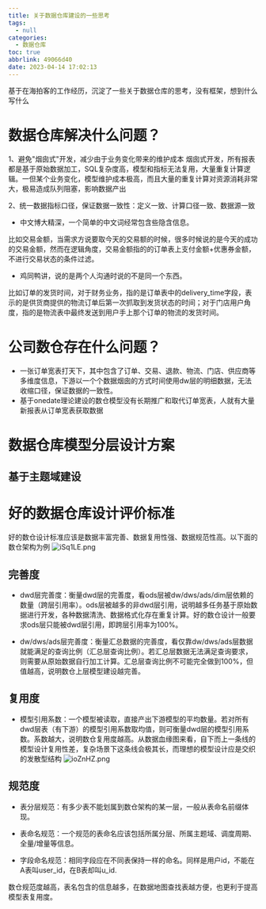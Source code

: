 ```yaml
---
title: 关于数据仓库建设的一些思考
tags:
  - null
categories:
  - 数据仓库
toc: true
abbrlink: 49066d40
date: 2023-04-14 17:02:13
---
```


基于在海拍客的工作经历，沉淀了一些关于数据仓库的思考，没有框架，想到什么写什么

# 数据仓库解决什么问题？

1、避免"烟囱式"开发，减少由于业务变化带来的维护成本
烟囱式开发，所有报表都是基于原始数据加工，SQL复杂度高，模型和指标无法复用，大量重复计算逻辑。一但某个业务变化，模型维护成本极高，而且大量的重复计算对资源消耗非常大，极易造成队列阻塞，影响数据产出

2、统一数据指标口径，保证数据一致性：定义一致、计算口径一致、数据源一致
* 中文博大精深，一个简单的中文词经常包含些隐含信息。
  
比如交易金额，当需求方说要取今天的交易额的时候，很多时候说的是今天的成功的交易金额，然而在逻辑角度，交易金额指的的订单表上支付金额+优惠券金额，不进行交易状态的条件过滤。
  
* 鸡同鸭讲，说的是两个人沟通时说的不是同一个东西。
  
比如订单的发货时间，对于财务业务，指的是订单表中的delivery_time字段，表示的是供货商提供的物流订单后第一次抓取到发货状态的时间；对于门店用户角度，指的是物流表中最终发送到用户手上那个订单的物流的发货时间。


# 公司数仓存在什么问题？
* 一张订单宽表打天下，其中包含了订单、交易、退款、物流、门店、供应商等多维度信息，下游以一个个数据烟囱的方式时间使用dw层的明细数据，无法收缩口径，保证数据的一致性。
* 基于onedate理论建设的数仓模型没有长期推广和取代订单宽表，人就有大量新报表从订单宽表获取数据

# 数据仓库模型分层设计方案
## 基于主题域建设

## 



# 好的数据仓库设计评价标准

好的数仓设计标准应该是数据丰富完善、数据复用性强、数据规范性高。以下面的数仓架构为例
![iSq1LE.png](https://i.328888.xyz/2023/04/24/iSq1LE.png)

## 完善度
* dwd层完善度：衡量dwd层的完善度，看ods层被dw/dws/ads/dim层依赖的数量（跨层引用率）。ods层被越多的非dwd层引用，说明越多任务基于原始数据进行开发，各种数据清洗、数据格式化存在重复计算。好的数仓设计一般要求ods层只能被dwd层引用，即跨层引用率为100%。

* dw/dws/ads层完善度：衡量汇总数据的完善度，看仅靠dw/dws/ads层数据就能满足的查询比例（汇总层查询比例）。若汇总层数据无法满足查询要求，则需要从原始数据自行加工计算。汇总层查询比例不可能完全做到100%，但值越高，说明数仓上层模型建设越完善。

## 复用度
* 模型引用系数：⼀个模型被读取，直接产出下游模型的平均数量。若对所有dwd层表（有下游）的模型引用系数取均值，则可衡量dwd层的模型引用系数。系数越大，说明数仓复用度越高。从数据血缘图来看，自下而上一条线的模型设计复用性差，复杂场景下这条线会极其长，而理想的模型设计应是交织的发散型结构
  ![ioZnHZ.png](https://i.328888.xyz/2023/04/24/ioZnHZ.png)
  
## 规范度
* 表分层规范：有多少表不能划属到数仓架构的某一层，一般从表命名前缀体现。

* 表命名规范：⼀个规范的表命名应该包括所属分层、所属主题域、调度周期、全量/增量等信息。

* 字段命名规范：相同字段应在不同表保持一样的命名。同样是用户id，不能在A表叫user_id，在B表却叫u_id.

数仓规范度越高，表名包含的信息越多，在数据地图查找表越方便，也更利于提高模型表复用度。











